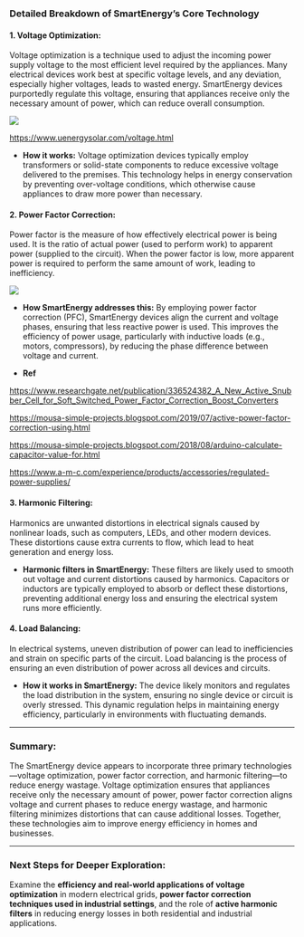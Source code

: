 ### Detailed Breakdown of SmartEnergy’s Core Technology

#### 1. **Voltage Optimization:**
Voltage optimization is a technique used to adjust the incoming power supply voltage to the most efficient level required by the appliances. Many electrical devices work best at specific voltage levels, and any deviation, especially higher voltages, leads to wasted energy. SmartEnergy devices purportedly regulate this voltage, ensuring that appliances receive only the necessary amount of power, which can reduce overall consumption.

<img src="https://www.powercor.co.uk/wp-content/uploads/2015/06/brill_voltage_optimisation.jpg">

https://www.uenergysolar.com/voltage.html


- **How it works:** Voltage optimization devices typically employ transformers or solid-state components to reduce excessive voltage delivered to the premises. This technology helps in energy conservation by preventing over-voltage conditions, which otherwise cause appliances to draw more power than necessary.

#### 2. **Power Factor Correction:**
Power factor is the measure of how effectively electrical power is being used. It is the ratio of actual power (used to perform work) to apparent power (supplied to the circuit). When the power factor is low, more apparent power is required to perform the same amount of work, leading to inefficiency. 

<img src="https://www.a-m-c.com/wp-content/webp-express/webp-images/uploads/2018/10/pfc-diagram-1.jpg.webp">

- **How SmartEnergy addresses this:** By employing power factor correction (PFC), SmartEnergy devices align the current and voltage phases, ensuring that less reactive power is used. This improves the efficiency of power usage, particularly with inductive loads (e.g., motors, compressors), by reducing the phase difference between voltage and current.

- **Ref**

https://www.researchgate.net/publication/336524382_A_New_Active_Snubber_Cell_for_Soft_Switched_Power_Factor_Correction_Boost_Converters

https://mousa-simple-projects.blogspot.com/2019/07/active-power-factor-correction-using.html

https://mousa-simple-projects.blogspot.com/2018/08/arduino-calculate-capacitor-value-for.html

https://www.a-m-c.com/experience/products/accessories/regulated-power-supplies/

#### 3. **Harmonic Filtering:**
Harmonics are unwanted distortions in electrical signals caused by nonlinear loads, such as computers, LEDs, and other modern devices. These distortions cause extra currents to flow, which lead to heat generation and energy loss.

- **Harmonic filters in SmartEnergy:** These filters are likely used to smooth out voltage and current distortions caused by harmonics. Capacitors or inductors are typically employed to absorb or deflect these distortions, preventing additional energy loss and ensuring the electrical system runs more efficiently.

#### 4. **Load Balancing:**
In electrical systems, uneven distribution of power can lead to inefficiencies and strain on specific parts of the circuit. Load balancing is the process of ensuring an even distribution of power across all devices and circuits.

- **How it works in SmartEnergy:** The device likely monitors and regulates the load distribution in the system, ensuring no single device or circuit is overly stressed. This dynamic regulation helps in maintaining energy efficiency, particularly in environments with fluctuating demands.

---

### Summary:
The SmartEnergy device appears to incorporate three primary technologies—voltage optimization, power factor correction, and harmonic filtering—to reduce energy wastage. Voltage optimization ensures that appliances receive only the necessary amount of power, power factor correction aligns voltage and current phases to reduce energy wastage, and harmonic filtering minimizes distortions that can cause additional losses. Together, these technologies aim to improve energy efficiency in homes and businesses.

---

### Next Steps for Deeper Exploration:
Examine the **efficiency and real-world applications of voltage optimization** in modern electrical grids, **power factor correction techniques used in industrial settings**, and the role of **active harmonic filters** in reducing energy losses in both residential and industrial applications.
